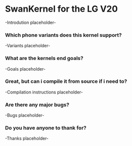 # SwanKernel for the LG V20

-Introdution placeholder-

### Which phone variants does this kernel support?

-Variants placeholder-

### What are the kernels end goals?

-Goals placeholder-

### Great, but can i compile it from source if i need to?

-Compilation instructions placeholder-

### Are there any major bugs?

-Bugs placeholder-

### Do you have anyone to thank for?

-Thanks placeholder-
